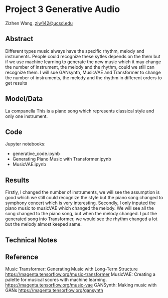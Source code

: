 # Project 3 Generative Audio

Zizhen Wang, ziw142@ucsd.edu



## Abstract

Different types music always have the specific rhythm, melody and instruments. People could recognize these sytles depends on the them but if we use machine learning to generate the new music which it may change the number of instrument, the melody and the rhythm, could we still can recognize them. I will sue GANsynth, MusicVAE and Transformer to change the number of instruments, the melody and the rhythm in different orders to get results

## Model/Data


La companella
This is a piano song which represents classical style and only one instrument.



## Code
Jupyter notebooks: 
- generative_code.ipynb
- Generating Piano Music with Transformer.ipynb
- MusicVAE.ipynb

## Results
Firstly, I changed the number of instruments, we will see the assumption is good which we still could recognize the style but the piano song changed to symphony concert which is very interesting.
Secondly, I only inputed the  piano music to musicVAE which changed the melody. We will see all the song changed to the piano song, but when the melody changed.
I put the generated song into Transformer, we would see the rhythm changed a lot but the melody almost keeped same.

## Technical Notes



## Reference
Music Transformer: Generating Music with Long-Term Structure
https://magenta.tensorflow.org/music-transformer
MusicVAE: Creating a palette for musical scores with machine learning.
https://magenta.tensorflow.org/music-vae
GANSynth: Making music with GANs
https://magenta.tensorflow.org/gansynth
